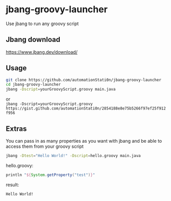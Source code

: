 # jbang-groovy-launcher
Use jbang to run any groovy script
## Jbang download
https://www.jbang.dev/download/
## Usage
```bash
git clone https://github.com/automationStati0n/jbang-groovy-launcher
cd jbang-groovy-launcher
jbang -Dscript=yourGroovyScript.groovy main.java
``` 
or  
`jbang -Dscript=yourGroovyScript.groovy https://gist.github.com/automationStati0n/2854188e8e75b5266f97ef25f912f956`
## Extras
You can pass in as many properties as you want with jbang and be able to access them from your groovy script
```bash
jbang -Dtest="Hello World!" -Dscript=hello.groovy main.java
```
hello.groovy:
```groovy
println "${System.getProperty("test")}"
```
result:
```text
Hello World!
```
